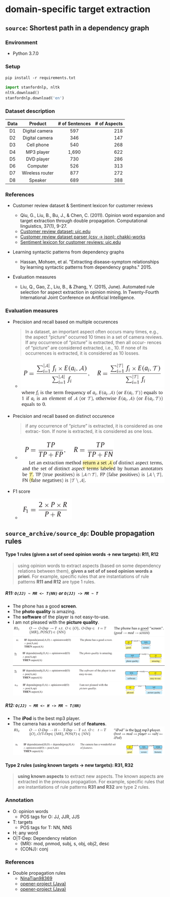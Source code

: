 # domain-specific target extraction

## `source`: Shortest path in a dependency graph

### Environment
* Python 3.7.0

### Setup
`pip install -r requirements.txt`
```python
import stanfordnlp, nltk
nltk.download()
stanfordnlp.download('en')
```

### Dataset description
| Data |     Product     | # of Sentences | # of Aspects |
|:----:|:---------------:|:--------------:|-------------:|
|  D1  |  Digital camera |            597 |          218 |
|  D2  |  Digital camera |            346 |          147 |
|  D3  |    Cell phone   |            540 |          268 |
|  D4  |    MP3 player   |          1,690 |          622 |
|  D5  |    DVD player   |            730 |          286 |
|  D6  |     Computer    |            526 |          313 |
|  D7  | Wireless router |            877 |          272 |
|  D8  |     Speaker     |            689 |          388 |

### References
* Customer review dataset & Sentiment lexicon for customer reviews
    - Qiu, G., Liu, B., Bu, J., & Chen, C. (2011). Opinion word expansion and target extraction through double propagation. Computational linguistics, 37(1), 9-27.
    - [Customer review dataset: uic.edu](https://www.cs.uic.edu/~liub/FBS/sentiment-analysis.html#datasets)
    - [Customer review dataset parser (csv -> json): chakki-works](https://github.com/chakki-works/chazutsu/blob/7eea1f6b441db62ec76f64da1c041cb931746907/chazutsu/datasets/customer_review.py)
    - [Sentiment lexicon for customer reviews: uic.edu](https://www.cs.uic.edu/~liub/FBS/sentiment-analysis.html#lexicon)

* Learning syntactic patterns from dependency graphs
    - Hassan, Mohsen, et al. "Extracting disease-symptom relationships by learning syntactic patterns from dependency graphs." 2015.

* Evaluation measures 
    - Liu, Q., Gao, Z., Liu, B., & Zhang, Y. (2015, June). Automated rule selection for aspect extraction in opinion mining. In Twenty-Fourth International Joint Conference on Artificial Intelligence.

### Evaluation measures
* Precision and recall based on multiple occurences
    > In a dataset, an important aspect often occurs many times, e.g., the aspect “picture” occurred 10 times in a set of camera reviews. If any occurrence of “picture” is extracted, then all occur- rences of “picture” are considered extracted, i.e., 10. If none of its occurrences is extracted, it is considered as 10 losses.
    
    - <img src="assets/Mul_Precision,Recall.png"></img><img src="assets/Mul_Precision,Recall2.png"></img>

* Precision and recall based on distinct occurence
    > if any occurrence of “picture” is extracted, it is considered as one extrac- tion. If none is extracted, it is considered as one loss.
    
    - <img src="assets/Dis_Precision,Recall.png"></img><img src="assets/Dis_Precision,Recall2.png"></img>

* F1 score
    - <img src="assets/F1.png"></img>
    
## `source_archive/source_dp`: Double propagation rules 

#### Type 1 rules (given a set of seed opinion words -> new targets): R11, R12
> using opinion words to extract aspects (based on some dependency relations between them), **given a set of of seed opinion words a priori**. For example, specific rules that are instantiations of rule patterns **R11 and R12** are type 1 rules.

##### R11: `O(JJ) ~ MR <- T(NN)` or `O(JJ) -> MR ~ T`
- The phone has a good **screen**.
- The **photo quality** is amazing.
- The **software** of the player is not easy-to-use.
- I am not pleased with the **picture quality**. 
<img src="assets/R11.png"></img><img src="assets/R11a.png"></img><img src="assets/R11b.png"></img><img src="assets/R11c.png"></img>

##### R12: `O(JJ) ~ MR <- H -> MR ~ T(NN)`
- The **iPod** is the best mp3 player.
- The camera has a wonderful set of **features**. 
<img src="assets/R12.png"></img><img src="assets/R12a.png"></img>

#### Type 2 rules (using known targets -> new targets): R31, R32
> **using known aspects** to extract new aspects. The known aspects are extracted in the previous propagation. For example, specific rules that are instantiations of rule patterns **R31 and R32** are type 2 rules.

### Annotation
* O: opinion words
    - POS tags for O: JJ, JJR, JJS
* T: targets
    - POS tags for T: NN, NNS
* H: any word
* O|T-Dep: Dependency relation
    - {MR}: mod, pnmod, subj, s, obj, obj2, desc
    - {CONJ}: conj

### References
* Double propagation rules
    - [NinaTian98369](https://github.com/NinaTian98369/Double-propagation/blob/master/extract_targets_dp_new_final.py)
    - [opener-project (Java)](https://github.com/opener-project/double-propagation-target-generation/tree/master/src/main/java/org/openerproject/double_propagation2/algorithm/rules)
    - [opener-project (Java)](https://github.com/opener-project/double-propagation-target-generation/blob/master/src/main/java/org/openerproject/double_propagation2/model/RelationTypes.java)

<!--
## Obsolete
* MDSD dataset
    - https://www.cs.jhu.edu/~mdredze/datasets/sentiment/
* MDSD datset parser (xml -> json)
    - https://github.com/robbymeals/word_vectors/blob/d829159e017695eb716413a02e3eee78fb86de25/src/mdsd2json.py
-->
